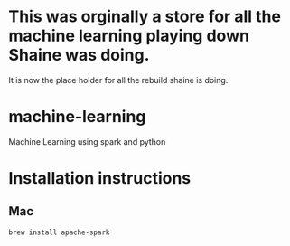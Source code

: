 # This was orginally a store for all the machine learning playing down Shaine was doing.

It is now the place holder for all the rebuild shaine is doing.

# machine-learning
Machine Learning using spark and python

# Installation instructions

## Mac

    brew install apache-spark

    








